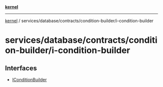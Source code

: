 [**kernel**](../../../../../README.md)

***

[kernel](../../../../../modules.md) / services/database/contracts/condition-builder/i-condition-builder

# services/database/contracts/condition-builder/i-condition-builder

## Interfaces

- [IConditionBuilder](interfaces/IConditionBuilder.md)
